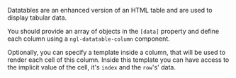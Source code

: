 Datatables are an enhanced version of an HTML table and are used to display tabular data.

You should provide an array of objects in the `[data]` property and define each column using a `ngl-datatable-column` component.

Optionally, you can specify a template inside a column, that will be used to render each cell of this column. Inside this template you can have access to the implicit value of the cell, it's `index` and the `row`'s' data.
